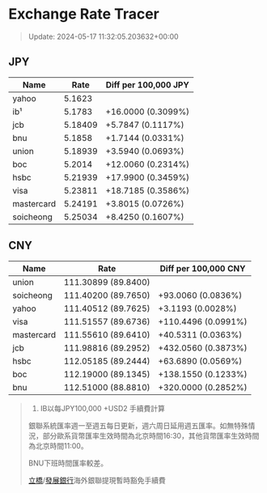 # Exchange Rate Tracer

> Update: 2024-05-17 11:32:05.203632+00:00

## JPY

| Name       |    Rate | Diff per 100,000 JPY   |
|------------|---------|------------------------|
| yahoo      | 5.1623  |                        |
| ib¹        | 5.1783  | +16.0000 (0.3099%)     |
| jcb        | 5.18409 | +5.7847 (0.1117%)      |
| bnu        | 5.1858  | +1.7144 (0.0331%)      |
| union      | 5.18939 | +3.5940 (0.0693%)      |
| boc        | 5.2014  | +12.0060 (0.2314%)     |
| hsbc       | 5.21939 | +17.9900 (0.3459%)     |
| visa       | 5.23811 | +18.7185 (0.3586%)     |
| mastercard | 5.24191 | +3.8015 (0.0726%)      |
| soicheong  | 5.25034 | +8.4250 (0.1607%)      |

## CNY

| Name       | Rate                | Diff per 100,000 CNY   |
|------------|---------------------|------------------------|
| union      | 111.30899	(89.8400) |                        |
| soicheong  | 111.40200	(89.7650) | +93.0060 (0.0836%)     |
| yahoo      | 111.40512	(89.7625) | +3.1193 (0.0028%)      |
| visa       | 111.51557	(89.6736) | +110.4496 (0.0991%)    |
| mastercard | 111.55610	(89.6410) | +40.5311 (0.0363%)     |
| jcb        | 111.98816	(89.2952) | +432.0560 (0.3873%)    |
| hsbc       | 112.05185	(89.2444) | +63.6890 (0.0569%)     |
| boc        | 112.19000	(89.1345) | +138.1550 (0.1233%)    |
| bnu        | 112.51000	(88.8810) | +320.0000 (0.2852%)    |


> 1. IB以每JPY100,000 +USD2 手續費計算
>
> 銀聯系統匯率週一至週五每日更新，週六周日延用週五匯率。如無特殊情況，部分歐系貨幣匯率生效時間為北京時間16:30，其他貨幣匯率生效時間為北京時間11:00。
>
> BNU下班時間匯率較差。
>
> [立橋](https://www.wlbank.com.mo/uploads/ueditor/file/20181211/1544536513900230.pdf)/[發展銀行](https://www.mdb.com.mo/Service_Charges_20230728.pdf)海外銀聯提現暫時豁免手續費

